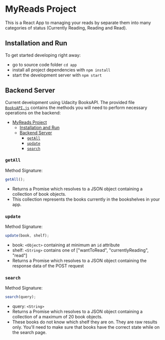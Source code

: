 # MyReads Project

This is a React App to managing your reads by separate them into many categories of status (Currently Reading, Reading and Read).

## Installation and Run

To get started developing right away:

- go to source code folder `cd app`
- install all project dependencies with `npm install`
- start the development server with `npm start`

## Backend Server

Current development using Udacity BooksAPI. The provided file [`BooksAPI.js`](src/BooksAPI.js) contains the methods you will need to perform necessary operations on the backend:

- [MyReads Project](#myreads-project)
  - [Installation and Run](#installation-and-run)
  - [Backend Server](#backend-server)
    - [`getAll`](#getall)
    - [`update`](#update)
    - [`search`](#search)

### `getAll`

Method Signature:

```js
getAll();
```

- Returns a Promise which resolves to a JSON object containing a collection of book objects.
- This collection represents the books currently in the bookshelves in your app.

### `update`

Method Signature:

```js
update(book, shelf);
```

- book: `<Object>` containing at minimum an `id` attribute
- shelf: `<String>` contains one of ["wantToRead", "currentlyReading", "read"]
- Returns a Promise which resolves to a JSON object containing the response data of the POST request

### `search`

Method Signature:

```js
search(query);
```

- query: `<String>`
- Returns a Promise which resolves to a JSON object containing a collection of a maximum of 20 book objects.
- These books do not know which shelf they are on. They are raw results only. You'll need to make sure that books have the correct state while on the search page.
